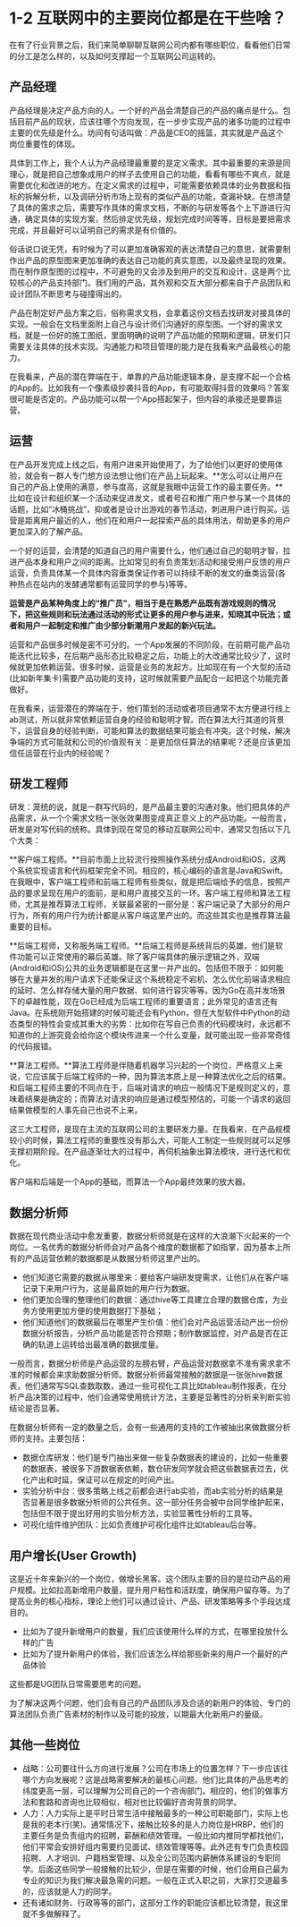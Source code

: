 # 1-2 互联网中的主要岗位都是在干些啥？

在有了行业背景之后，我们来简单聊聊互联网公司内都有哪些职位，看看他们日常的分工是怎么样的，以及如何支撑起一个互联网公司运转的。

## 产品经理

产品经理是决定产品方向的人。一个好的产品会清楚自己的产品的痛点是什么。包括目前产品的现状，应该往哪个方向发现，在一步步实现产品的诸多功能的过程中主要的优先级是什么。坊间有句话叫做：产品是CEO的摇篮，其实就是产品这个岗位重要性的体现。

具体到工作上，我个人认为产品经理最重要的是定义需求。其中最重要的来源是同理心，就是把自己想象成用户的样子去使用自己的功能，看看有哪些不爽点，就是需要优化和改进的地方。在定义需求的过程中，可能需要依赖具体的业务数据和指标的拆解分析，以及调研分析市场上现有的类似产品的功能，查漏补缺。在想清楚了具体的需求之后，需要写作具体的需求文档，不断的与研发等各个上下游进行沟通，确定具体的实现方案，然后排定优先级，规划完成时间等等，目标是要把需求完成，并且最好可以证明自己的需求是有价值的。

俗话说口说无凭，有时候为了可以更加准确客观的表达清楚自己的意思，就需要制作出产品的原型图来更加准确的表达自己功能的真实意图，以及最终呈现的效果。而在制作原型图的过程中，不可避免的又会涉及到用户的交互和设计，这是两个比较核心的产品支持部门。我们用的产品，其外观和交互大部分都来自于产品团队和设计团队不断思考与碰撞得出的。

产品在制定好产品方案之后，俗称需求文档，会拿着这份文档去找研发对接具体的实现。一般会在文档里面附上自己与设计师们沟通好的原型图。一个好的需求文档，就是一份好的施工图纸，里面明确的说明了产品功能的预期和逻辑，研发们只需要关注具体的技术实现。沟通能力和项目管理的能力是在我看来产品最核心的能力。

在我看来，产品的潜在弊端在于，单靠的产品功能逻辑本身，是支撑不起一个合格的App的。比如我有一个像素级抄袭抖音的App，有可能取得抖音的效果吗？答案很可能是否定的。产品功能可以帮一个App搭起架子，但内容的承接还是要靠运营。

## 运营

在产品开发完成上线之后，有用户进来开始使用了，为了给他们以更好的使用体验，就会有一群人专门想方设法想让他们在产品上玩起来。**怎么可以让用户在自己的产品上使用的满意，参与度高，这就是我眼中运营工作的最主要任务。**比如在设计和组织某一个活动来促进发文，或者号召和推广用户参与某一个具体的话题，比如“冰桶挑战”，抑或者是设计出游戏的春节活动，刺进用户进行购买。运营是距离用户最近的人，他们在和用户一起探索产品的具体用法，帮助更多的用户更加深入的了解产品。

一个好的运营，会清楚的知道自己的用户需要什么，他们通过自己的聪明才智，拉进产品本身和用户之间的距离。比如常见的有负责策划活动和接受用户反馈的用户运营，负责具体某一个具体内容垂类保证作者可以持续不断的发文的垂类运营(各种热点在站内的发酵通常都有运营同学的参与)等等。

**运营是产品某种角度上的“推广员”，相当于是在熟悉产品既有游戏规则的情况下，把这些规则和玩法通过活动的形式让更多的用户参与进来，知晓其中玩法；或者和用户一起制定和推广由少部分新潮用户发起的新兴玩法。**

运营和产品很多时候是密不可分的。一个App发展的不同阶段，在前期可能产品功能迭代比较多，在后期产品形态比较稳定之后，功能上的大改通常比较少了，这时候就更加依赖运营。很多时候，运营是业务的发起方。比如现在有一个大型的活动(比如新年集卡)需要产品功能的支持，这时候就需要产品配合一起把这个功能完善做好。

在我看来，运营潜在的弊端在于，他们策划的活动或者项目通常不太方便进行线上ab测试，所以就非常依赖运营自身的经验和聪明才智。而在算法大行其道的背景下，运营自身的经验判断，可能和算法的数据结果可能会有冲突。这个时候，解决争端的方式可能就和公司的价值观有关：是更加信任算法的结果呢？还是应该更加信任运营在行业内的经验呢？

## 研发工程师

研发：笼统的说，就是一群写代码的，是产品最主要的沟通对象。他们把具体的产品需求，从一个个需求文档一张张效果图变成真正意义上的产品功能。一般而言，研发是对写代码的统称。具体到现在常见的移动互联网公司中，通常又包括以下几个大类：

**客户端工程师。**目前市面上比较流行按照操作系统分成Android和iOS，这两个系统实现语言和代码框架完全不同。相应的，核心编码的语言是Java和Swift。在我眼中，客户端工程师和前端工程师有些类似，就是把后端给予的信息，按照产品的要求呈现在用户的面前，是和用户直接交互的一环。客户端工程师和算法工程师，尤其是推荐算法工程师，关联最紧密的一部分是：客户端记录了大部分的用户行为，所有的用户行为统计都是从客户端这里产出的。而这些其实也是推荐算法最重要的目标。

**后端工程师，又称服务端工程师。**后端工程师是系统背后的英雄，他们是软件功能可以正常使用的幕后英雄。除了客户端具体的展示逻辑之外，双端(Android和iOS)公共的业务逻辑都是在这里一并产出的。包括但不限于：如何能够在大量并发的用户请求下还能保证这个系统稳定不宕机、怎么优化前端请求相应的延时、怎么样存储大量的用户数据、如何进行容灾等等。因为Go在高并发场景下的卓越性能，现在Go已经成为后端工程师的重要语言；此外常见的语言还有Java。在系统刚开始搭建的时候可能还会有Python，但在大型软件中Python的动态类型的特性会变成其重大的劣势：比如你在写自己负责的代码模块时，永远都不知道你的上游究竟会给你这个模块传进来一个什么变量，就可能出现一些非常奇怪的代码报错。

**算法工程师。**算法工程师是伴随着机器学习兴起的一个岗位，严格意义上来说，它应该属于后端工程师的一种，因为算法本质上是一种算法优化之后的结果。和后端工程师主要的不同点在于，后端对请求的响应一般情况下是规则定义的，意味着结果是确定的；而算法对请求的响应是通过模型预估的，可能一个请求的返回结果做模型的人事先自己也说不上来。

这三大工程师，是现在主流的互联网公司的主要研发力量。在我看来，在产品规模较小的时候，算法工程师的重要性没有那么大，可能人工制定一些规则就可以足够支撑初期阶段。在产品逐渐壮大的过程中，再伺机抽象出算法模块，进行迭代和优化。

客户端和后端是一个App的基础，而算法一个App最终效果的放大器。

## 数据分析师

数据在现代商业活动中愈发重要，数据分析师就是在这样的大浪潮下火起来的一个岗位。一名优秀的数据分析师会对产品各个维度的数据都了如指掌，因为基本上所有的产品运营依赖的数据都是从数据分析师这里产出的。

* 他们知道它需要的数据从哪里来：要给客户端研发提需求，让他们从在客户端记录下来用户行为，这是最原始的用户行为数据。
* 他们更加合理的整理他们的数据：通过hive等工具建立合理的数据仓库，为业务方使用更加方便的使用数据打下基础；
* 他们知道他们的数据最后在哪里产生价值：他们会对产品运营活动产出一份份数据分析报告，分析产品功能是否符合预期；制作数据监控，对产品是否在正确的轨道上运转给出最准确的数据度量。

一般而言，数据分析师是产品运营的左膀右臂，产品运营对数据拿不准有需求拿不准的时候都会来求助数据分析师。数据分析师最常接触的数据是一张张hive数据表，他们通常写SQL查数取数，通过一些可视化工具比如tableau制作报表，在分析产品决策的过程中，他们会通常使用统计方法，主要是显著性的分析来判断实验结论是否显著。

在数据分析师有一定的数量之后，会有一些通用的支持的工作被抽出来做数据分析师的支持。主要包括：
* 数据仓库研发：他们是专门抽出来做一些复杂数据表的建设的，比如一些重要的数据表，被很多下游数据表依赖，数仓研发同学就会把这些数据表过去，优化产出和时延，保证可以在规定的时间产出。
* 实验分析中台：很多策略上线之前都会进行ab实验，而ab实验分析的结果是否显著是很多数据分析师的公共任务。这一部分任务会被中台同学维护起来，包括但不限于提出好用的实验分析方法，实验显著性分析的工具等。
* 可视化组件维护团队：比如负责维护可视化组件比如tableau后台等。

## 用户增长(User Growth)

这是近十年来新兴的一个岗位，做增长黑客。这个团队主要的目的是拉动产品的用户规模。比如拉高新增用户数量，提升用户粘性和活跃度，确保用户留存等。为了提高业务的核心指标，理论上他们可以通过设计、产品、研发策略等多个手段达成目的。

* 比如为了提升新增用户的数量，我们应该使用什么样的方式，在哪里投放什么样的广告
* 比如为了提升新用户的体验，我们应该怎么样给那些新来的用户一个最好的产品体验

这些都是UG团队日常需要思考的问题。

为了解决这两个问题，他们会有自己的产品团队涉及合适的新用户的体验、专门的算法团队负责广告素材的制作以及可能的投放，以期最大化新用户的量级。

## 其他一些岗位

* 战略：公司要往什么方向进行发展？公司在市场上的位置怎样？下一步应该往哪个方向发展呢？这是战略需要解决的最核心问题。他们比具体的产品思考的纬度更高一层，可以理解为公司自己的一个咨询部门。相应的，他们的做事方法和套路和咨询也比较相似，相对也比较偏好咨询背景的同学。
* 人力：人力实际上是平时日常生活中接触最多的一种公司职能部门，实际上也是我的老本行(笑)。通常情况下，接触比较多的是人力岗位是HRBP，他们的主要任务是负责组内的招聘，薪酬和绩效管理。一般比如内推同学都找他们，他们平常会安排好组内需要约见面试、绩效管理等等。此外还有专门负责校园招聘、人才培训、户籍档案管理、以及全公司范围内薪酬体系建设的专职同学。后面这些同学一般接触的比较少，但是在需要的时候，他们会用自己最为专业的知识为我们解决最急需的问题。一般在正式入职之前，大家打交道最多的，应该就是人力的同学。
* 还有诸如财务、行政等等的部门，这部分工作的职能应该都比较清楚，我这里就不多做解释了。